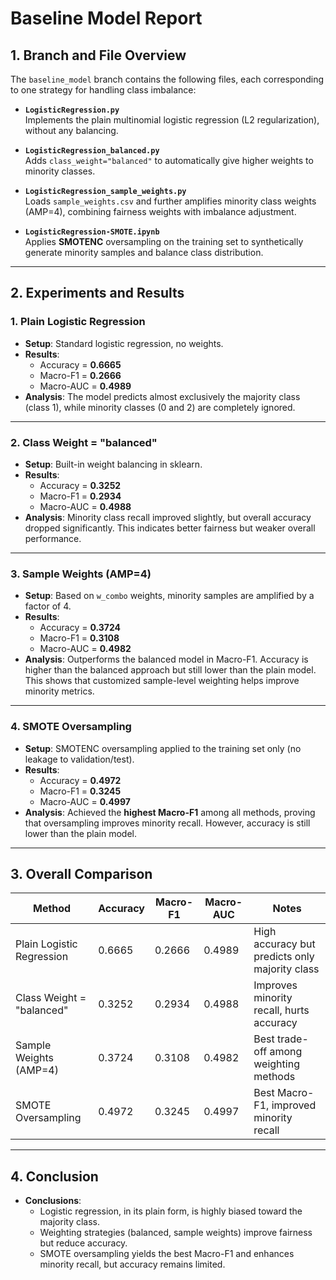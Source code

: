 # Baseline Model Report

## 1. Branch and File Overview
The `baseline_model` branch contains the following files, each corresponding to one strategy for handling class imbalance:  

- **`LogisticRegression.py`**  
  Implements the plain multinomial logistic regression (L2 regularization), without any balancing.  

- **`LogisticRegression_balanced.py`**  
  Adds `class_weight="balanced"` to automatically give higher weights to minority classes.  

- **`LogisticRegression_sample_weights.py`**  
  Loads `sample_weights.csv` and further amplifies minority class weights (AMP=4), combining fairness weights with imbalance adjustment.  

- **`LogisticRegression-SMOTE.ipynb`**  
  Applies **SMOTENC** oversampling on the training set to synthetically generate minority samples and balance class distribution.  

---

## 2. Experiments and Results

### 1. Plain Logistic Regression
- **Setup**: Standard logistic regression, no weights.  
- **Results**:  
  - Accuracy = **0.6665**  
  - Macro-F1 = **0.2666**  
  - Macro-AUC = **0.4989**  
- **Analysis**: The model predicts almost exclusively the majority class (class 1), while minority classes (0 and 2) are completely ignored.  

---

### 2. Class Weight = "balanced"
- **Setup**: Built-in weight balancing in sklearn.  
- **Results**:  
  - Accuracy = **0.3252**  
  - Macro-F1 = **0.2934**  
  - Macro-AUC = **0.4988**  
- **Analysis**: Minority class recall improved slightly, but overall accuracy dropped significantly. This indicates better fairness but weaker overall performance.  

---

### 3. Sample Weights (AMP=4)
- **Setup**: Based on `w_combo` weights, minority samples are amplified by a factor of 4.  
- **Results**:  
  - Accuracy = **0.3724**  
  - Macro-F1 = **0.3108**  
  - Macro-AUC = **0.4982**  
- **Analysis**: Outperforms the balanced model in Macro-F1. Accuracy is higher than the balanced approach but still lower than the plain model. This shows that customized sample-level weighting helps improve minority metrics.  

---

### 4. SMOTE Oversampling
- **Setup**: SMOTENC oversampling applied to the training set only (no leakage to validation/test).  
- **Results**:  
  - Accuracy = **0.4972**  
  - Macro-F1 = **0.3245**  
  - Macro-AUC = **0.4997**  
- **Analysis**: Achieved the **highest Macro-F1** among all methods, proving that oversampling improves minority recall. However, accuracy is still lower than the plain model.  

---

## 3. Overall Comparison

| Method                     | Accuracy | Macro-F1 | Macro-AUC | Notes |
|-----------------------------|----------|----------|-----------|-------|
| Plain Logistic Regression   | 0.6665   | 0.2666   | 0.4989    | High accuracy but predicts only majority class |
| Class Weight = "balanced"   | 0.3252   | 0.2934   | 0.4988    | Improves minority recall, hurts accuracy |
| Sample Weights (AMP=4)      | 0.3724   | 0.3108   | 0.4982    | Best trade-off among weighting methods |
| SMOTE Oversampling          | 0.4972   | 0.3245   | 0.4997    | Best Macro-F1, improved minority recall |

---

## 4. Conclusion
- **Conclusions**:  
  - Logistic regression, in its plain form, is highly biased toward the majority class.  
  - Weighting strategies (balanced, sample weights) improve fairness but reduce accuracy.  
  - SMOTE oversampling yields the best Macro-F1 and enhances minority recall, but accuracy remains limited.  
